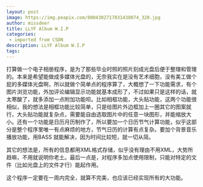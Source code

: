 ```yaml
---
layout: post
image: https://img.peapix.com/8004302717031438074_320.jpg
author: missdeer
title: LLYF Album W.I.P
categories: 
 - imported from CSDN
description: LLYF Album W.I.P
tags: 
---
```


打算做一个电子相册程序，是为了那些毕业时照的照片刻成光盘后便于整理和管理的。本来是希望能做成多媒体光盘的，无奈我实在是没有艺术细胞，没有美工做个屁的多媒体光盘啊，所以就做个简单点的程序算了，大概想了一下功能需求，有个图片浏览功能，外加评论编辑显示功能就基本成形了，不过如果只是这样的话，就太寒酸了，就多添加一点附加功能呗。比如相框功能，大头贴功能，这两个功能很相似，我的想法是相框功能比较简单，只是给图片外边框加上一圈其它的图案就行，大头贴功能就复杂点，需要能自由选取图片中的任意一块图形，并能缩放大小。还有一个功能是日历月历制作了，所以要加一个日历节气计算功能，似乎这部分是整个程序里唯一有点麻烦的地方，节气日历的计算有点复杂。要加个背景音乐播放功能，用BASS 就能解决，因为时间比较短，就一切从简。

其它的想法是，所有的信息都用XML格式存储，似乎没有理由不用XML，大势所趋嘛，不用就说明你老土。最后一点是，对程序多加点使用限制，只能对特定的文件（比如光盘上的文件才行）能起作用。

这个程序一定要在一周内完全，就算不完美，也应该已经实现所有的大功能。
